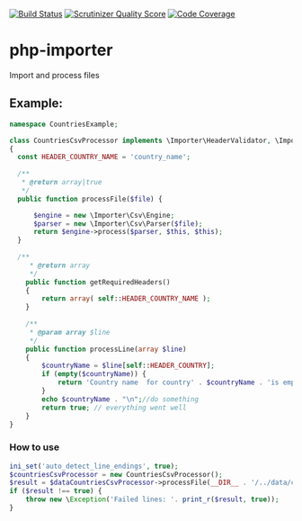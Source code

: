 [![Build Status](https://travis-ci.org/christophehurpeau/php-importer.png?branch=master)](https://travis-ci.org/christophehurpeau/php-importer)
[![Scrutinizer Quality Score](https://scrutinizer-ci.com/g/christophehurpeau/php-importer/badges/quality-score.png?s=a32909ae9b0b21dcb8ac8c65c2ea4c5d7e85e520)](https://scrutinizer-ci.com/g/christophehurpeau/php-importer/)
[![Code Coverage](https://scrutinizer-ci.com/g/christophehurpeau/php-importer/badges/coverage.png?s=e5724bb4ef2bcfd4570b9f4b4f3b42cc55f803de)](https://scrutinizer-ci.com/g/christophehurpeau/php-importer/)

php-importer
============

Import and process files


## Example:


```php
namespace CountriesExample;

class CountriesCsvProcessor implements \Importer\HeaderValidator, \Importer\LineProcessor
{
  const HEADER_COUNTRY_NAME = 'country_name';
  
  /**
   * @return array|true
   */
  public function processFile($file) {

      $engine = new \Importer\Csv\Engine;
      $parser = new \Importer\Csv\Parser($file);
      return $engine->process($parser, $this, $this);
  }
  
  /**
     * @return array
     */
    public function getRequiredHeaders()
    {
        return array( self::HEADER_COUNTRY_NAME );
    }
    
    /**
     * @param array $line
     */
    public function processLine(array $line)
    {
        $countryName = $line[self::HEADER_COUNTRY];
        if (empty($countryName)) {
            return 'Country name  for country' . $countryName . 'is empty for line '.print_r($line, true);
        }
        echo $countryName . "\n";//do something
        return true; // everything went well
    }
}
```


### How to use


```php
ini_set('auto_detect_line_endings', true);
$countriesCsvProcessor = new CountriesCsvProcessor();
$result = $dataCountriesCsvProcessor->processFile(__DIR__ . '/../data/countries.csv');
if ($result !== true) {
	throw new \Exception('Failed lines: '. print_r($result, true));
}
```
